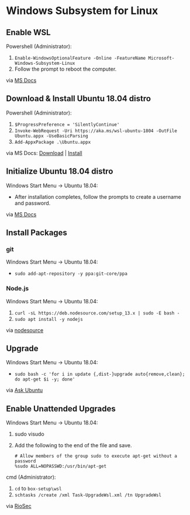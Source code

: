 # Windows Subsystem for Linux

## Enable WSL

Powershell (Administrator):
 1. `Enable-WindowsOptionalFeature -Online -FeatureName Microsoft-Windows-Subsystem-Linux`
 2. Follow the prompt to reboot the computer.

via [MS Docs](https://docs.microsoft.com/en-us/windows/wsl/install-win10#install-the-windows-subsystem-for-linux)

## Download & Install Ubuntu 18.04 distro

Powershell (Administrator):
 1. `$ProgressPreference = 'SilentlyContinue'`
 2. `Invoke-WebRequest -Uri https://aka.ms/wsl-ubuntu-1804 -OutFile Ubuntu.appx -UseBasicParsing`
 3. `Add-AppxPackage .\Ubuntu.appx`

via MS Docs: [Download](https://docs.microsoft.com/en-us/windows/wsl/install-manual#downloading-distros-via-the-command-line) | [Install](https://docs.microsoft.com/en-us/windows/wsl/install-manual#installing-your-distro)

## Initialize Ubuntu 18.04 distro

Windows Start Menu -> Ubuntu 18.04:
 - After installation completes, follow the prompts to create a username and password.

via [MS Docs](https://docs.microsoft.com/en-us/windows/wsl/initialize-distro)

## Install Packages

### git

Windows Start Menu -> Ubuntu 18.04:
 - `sudo add-apt-repository -y ppa:git-core/ppa`

### Node.js

Windows Start Menu -> Ubuntu 18.04:
 1. `curl -sL https://deb.nodesource.com/setup_13.x | sudo -E bash -`
 2. `sudo apt install -y nodejs`

via [nodesource](https://github.com/nodesource/distributions/blob/master/README.md#installation-instructions)

## Upgrade

Windows Start Menu -> Ubuntu 18.04:
 - `sudo bash -c 'for i in update {,dist-}upgrade auto{remove,clean}; do apt-get $i -y; done'`
 
 via [Ask Ubuntu](https://askubuntu.com/a/846968)
 
## Enable Unattended Upgrades

Windows Start Menu -> Ubuntu 18.04:
 1. sudo visudo
 2. Add the following to the end of the file and save.

    ```
    # Allow members of the group sudo to execute apt-get without a password
    %sudo ALL=NOPASSWD:/usr/bin/apt-get
    ```

cmd (Administrator):
 1. `cd` to `box-setup\wsl`
 2. `schtasks /create /xml Task-UpgradeWsl.xml /tn UpgradeWsl`

via [RioSec](http://www.riosec.com/articles/automatingupdatesforbashonubuntuonwindows10)
